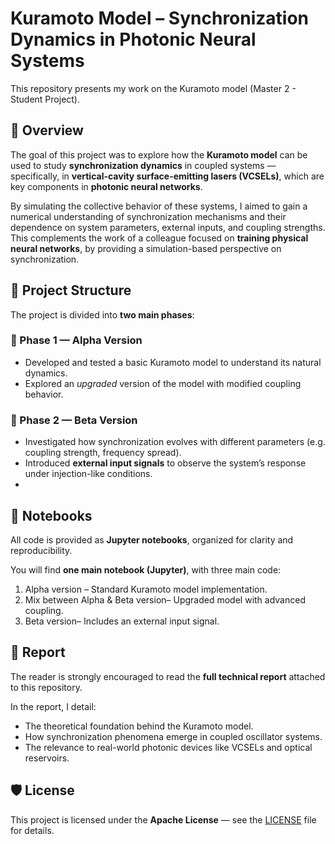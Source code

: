# Kuramoto Model – Synchronization Dynamics in Photonic Neural Systems

This repository presents my work on the Kuramoto model (Master 2 - Student Project).
## 📘 Overview

The goal of this project was to explore how the **Kuramoto model** can be used to study **synchronization dynamics** in coupled systems — specifically, in **vertical-cavity surface-emitting lasers (VCSELs)**, which are key components in **photonic neural networks**.

By simulating the collective behavior of these systems, I aimed to gain a numerical understanding of synchronization mechanisms and their dependence on system parameters, external inputs, and coupling strengths. This complements the work of a colleague focused on **training physical neural networks**, by providing a simulation-based perspective on synchronization.

## 📂 Project Structure

The project is divided into **two main phases**:

### 🔹 Phase 1 — Alpha Version
- Developed and tested a basic Kuramoto model to understand its natural dynamics.
- Explored an *upgraded* version of the model with modified coupling behavior.

### 🔹 Phase 2 — Beta Version
- Investigated how synchronization evolves with different parameters (e.g. coupling strength, frequency spread).
- Introduced **external input signals** to observe the system’s response under injection-like conditions.
- 
## 📓 Notebooks

All code is provided as **Jupyter notebooks**, organized for clarity and reproducibility.

You will find **one main notebook (Jupyter)**, with three main code:
1. Alpha version – Standard Kuramoto model implementation.
2. Mix between Alpha & Beta version– Upgraded model with advanced coupling.
3. Beta version– Includes an external input signal.


## 📑 Report

The reader is strongly encouraged to read the **full technical report** attached to this repository.

In the report, I detail:
- The theoretical foundation behind the Kuramoto model.
- How synchronization phenomena emerge in coupled oscillator systems.
- The relevance to real-world photonic devices like VCSELs and optical reservoirs.

## 🛡 License

This project is licensed under the **Apache License** — see the [LICENSE](LICENSE) file for details.
